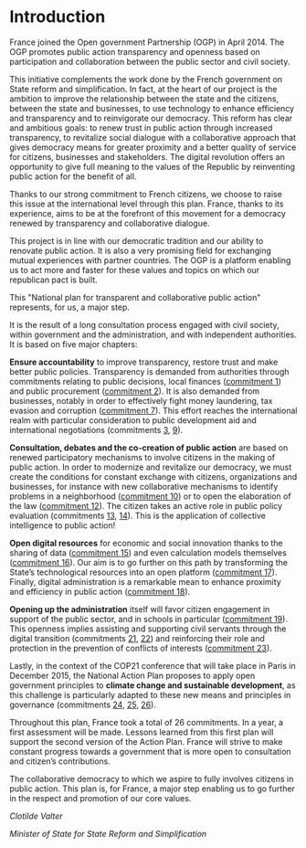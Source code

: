 # Introduction

France joined the Open government Partnership (OGP) in April 2014. The OGP promotes public action transparency and openness based on participation and collaboration between the public sector and civil society.

This initiative complements the work done by the French government on State reform and simplification. In fact, at the heart of our project is the ambition to improve the relationship between the state and the citizens, between the state and businesses, to use technology to enhance efficiency and transparency and to reinvigorate our democracy. This reform has clear and ambitious goals: to renew trust in public action through increased transparency, to revitalize social dialogue with a collaborative approach that gives democracy means for greater proximity and a better quality of service for citizens, businesses and stakeholders.
The digital revolution offers an opportunity to give full meaning to the values of the Republic by reinventing public action for the benefit of all.

Thanks to our strong commitment to French citizens, we choose to raise this issue at the international level through this plan. France, thanks to its experience, aims to be at the forefront of this movement for a democracy renewed by transparency and collaborative dialogue.

This project is in line with our democratic tradition and our ability to renovate public action. It is also a very promising field for exchanging mutual experiences with partner countries. The OGP is a platform enabling us to act more and faster for these values and topics on which our republican pact is built.  

This "National plan for transparent and collaborative public action" represents, for us, a major step.

It is the result of a long consultation process engaged with civil society, within government and the administration, and with independent authorities. It is based on five major chapters:

**Ensure accountability** to improve transparency, restore trust and make better public policies. Transparency is demanded from authorities through commitments relating to public decisions, local finances ([commitment 1](ensure-accountability/public-expenditures-and-accounts-transparency/commitment-1.md)) and public procurement ([commitment 2](ensure-accountability/public-expenditures-and-accounts-transparency/commitment-2.md)). It is also demanded from businesses, notably in order to effectively fight money laundering, tax evasion and corruption ([commitment 7](ensure-accountability/economic-life-transparency/commitment-7.md)). This effort reaches the international realm with particular consideration to public development aid and international negotiations (commitments [3](ensure-accountability/public-expenditures-and-accounts-transparency/commitment-3.md), [9](ensure-accountability/economic-life-transparency/commitment-9.md)).

**Consultation, debates and the co-creation of public action** are based on renewed participatory mechanisms to involve citizens in the making of public action. In order to modernize and revitalize our democracy, we must create the conditions for constant exchange with citizens, organizations and businesses, for instance with new collaborative mechanisms to identify problems in a neighborhood ([commitment 10](consult-debate-co-create/public-action/commitment-10.md)) or to open the elaboration of the law ([commitment 12](consult-debate-co-create/public-action/commitment-12.md)). The citizen takes an active role in public policy evaluation (commitments [13](consult-debate-co-create/new-practices/commitment-13.md), [14](consult-debate-co-create/new-practices/commitment-14.md)). This is the application of collective intelligence to public action!

**Open digital resources** for economic and social innovation thanks to the sharing of data ([commitment 15](open-resources/commitment-15.md)) and even calculation models themselves ([commitment 16](open-resources/commitment-16.md)). Our aim is to go further on this path by transforming the State’s technological resources into an open platform ([commitment 17](open-resources/commitment-17.md)). Finally, digital administration is a remarkable mean to enhance proximity and efficiency in public action ([commitment 18](open-resources/commitment-18.md)).

**Opening up the administration** itself will favor citizen engagement in support of the public sector, and in schools in particular ([commitment 19](open-public-administration/citizens-empowerment/commitment-19.md)). This openness implies assisting and supporting civil servants through the digital transition (commitments [21](open-public-administration/openness-and-innovation/commitment-21.md), [22](open-public-administration/openness-and-innovation/commitment-22.md)) and reinforcing their role and protection in the prevention of conflicts of interests ([commitment 23](open-public-administration/exemplary-behavior/commitment-23.md)).

Lastly, in the context of the COP21 conference that will take place in Paris in December 2015, the National Action Plan proposes to apply open government principles to **climate change and sustainable development**, as this challenge is particularly adapted to these new means and principles in governance (commitments [24](climate/commitment-24.md), [25](climate/commitment-25.md), [26](climate/commitment-26.md)).

Throughout this plan, France took a total of 26 commitments. In a year, a first assessment will be made. Lessons learned from this first plan will support the second version of the Action Plan. France will strive to make constant progress towards a government that is more open to consultation and citizen’s contributions.

The collaborative democracy to which we aspire to fully involves citizens in public action. This plan is, for France, a major step enabling us to go further in the respect and promotion of our core values.

_Clotilde Valter_

_Minister of State for State Reform and Simplification_
